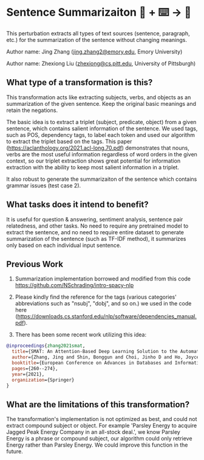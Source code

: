 # Sentence Summarizaiton 🦎  + ⌨️ → 🐍
This perturbation extracts all types of text sources (sentence, paragraph, etc.) for the summarization of the sentence without changing meanings. 

Author name: Jing Zhang (jing.zhang2@emory.edu, Emory University)

Author name: Zhexiong Liu (zhexiong@cs.pitt.edu, University of Pittsburgh)

## What type of a transformation is this?
This transformation acts like extracting subjects, verbs, and objects as an summarization of the given sentence. Keep the original basic meanings and retain the negations. 

The basic idea is to extract a triplet (subject, predicate, object) from a given sentence, which contains salient information of the sentence. We used tags, such as POS, dependency tags, to label each token and used our algorithm to extract the triplet based on the tags. This paper (https://aclanthology.org/2021.acl-long.70.pdf) demonstrates that nouns, verbs are the most useful information regardless of word orders in the given context, so our triplet extraction shows great potential for information extraction with the ability to keep most salient information in a triplet.

It also robust to generate the summarizaiton of the sentence which contains grammar issues (test case 2).

## What tasks does it intend to benefit?
It is useful for question & answering, sentiment analysis, sentence pair relatedness, and other tasks. No need to require any pretrained model to extract the sentence, and no need to require entire dataset to generate 
summarization of the sentence (such as TF-IDF method), it summarizes only based on each individual input sentence.

## Previous Work
1) Summarization implementation borrowed and modified from this code https://github.com/NSchrading/intro-spacy-nlp

2) Please kindly find the reference for the tags (various categories' abbreviations such as "nsubj", "dobj", and so on.) we used in the code here (https://downloads.cs.stanford.edu/nlp/software/dependencies_manual.pdf).

3) There has been some recent work utilizing this idea:
```bibtex
@inproceedings{zhang2021smat,
  title={SMAT: An Attention-Based Deep Learning Solution to the Automation of Schema Matching},
  author={Zhang, Jing and Shin, Bonggun and Choi, Jinho D and Ho, Joyce C},
  booktitle={European Conference on Advances in Databases and Information Systems},
  pages={260--274},
  year={2021},
  organization={Springer}
}
```
## What are the limitations of this transformation?
The transformation's implementation is not optimized as best, and could not extract compound subject or object. For example 'Parsley Energy to acquire Jagged Peak Energy Company in an all-stock deal.', we know Parsley Energy is a phrase or compound subject, our algorithm could only retrieve Energy rather than Parsley Energy. We could improve this function in the future.
